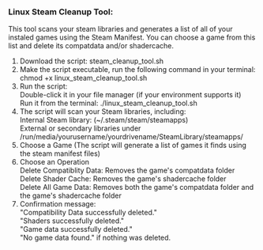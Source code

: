 <h3>Linux Steam Cleanup Tool:</h3>
<p>This tool scans your steam libraries and generates a list of all of your instaled games using the Steam Manifest. You can choose a game from this list and delete its compatdata and/or shadercache.</p>

<ol>
   <li>Download the script: steam_cleanup_tool.sh</li>
   <li>Make the script executable, run the following command in your terminal: <br>
      chmod +x linux_steam_cleanup_tool.sh</li>
   <li>Run the script: <br>
      Double-click it in your file manager (if your environment supports it) <br>
      Run it from the terminal: ./linux_steam_cleanup_tool.sh</li>
   <li>The script will scan your Steam libraries, including: <br>
      Internal Steam library: (~/.steam/steam/steamapps) <br>
      External or secondary libraries under /run/media/yourusername/yourdrivename/SteamLibrary/steamapps/</li>
   <li>Choose a Game (The script will generate a list of games it finds using the steam manifest files)</li>
   <li>Choose an Operation <br>
   Delete Compatiblity Data: Removes the game's compatdata folder <br>
   Delete Shader Cache: Removes the game's shadercache folder <br>
   Delete All Game Data: Removes both the game's compatdata folder and the game's shadercache folder</li>
   <li>Confirmation message: <br>
   "Compatibility Data successfully deleted." <br>
   "Shaders successfully deleted." <br>
   "Game data successfully deleted." <br>
   "No game data found." if nothing was deleted.</li>
</ol>

